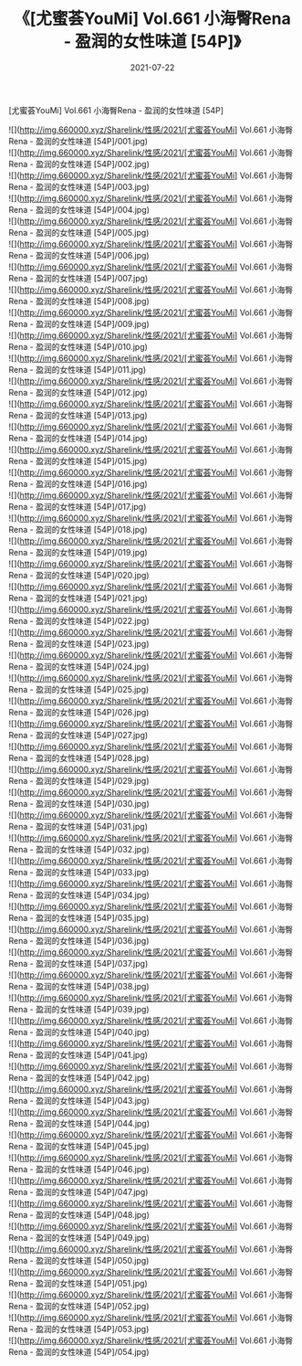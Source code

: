 ﻿---
layout: post
title:  《[尤蜜荟YouMi] Vol.661 小海臀Rena - 盈润的女性味道 [54P]》
date:   2021-07-22
img: http://img.660000.xyz/Sharelink/性感/2021/[尤蜜荟YouMi] Vol.661 小海臀Rena - 盈润的女性味道 [54P]/000.jpg
categories: [美女, 清纯, 唯美]
---

[尤蜜荟YouMi] Vol.661 小海臀Rena - 盈润的女性味道 [54P]

  ![](http://img.660000.xyz/Sharelink/性感/2021/[尤蜜荟YouMi] Vol.661 小海臀Rena - 盈润的女性味道 [54P]/001.jpg) <br> ![](http://img.660000.xyz/Sharelink/性感/2021/[尤蜜荟YouMi] Vol.661 小海臀Rena - 盈润的女性味道 [54P]/002.jpg) <br> ![](http://img.660000.xyz/Sharelink/性感/2021/[尤蜜荟YouMi] Vol.661 小海臀Rena - 盈润的女性味道 [54P]/003.jpg) <br> ![](http://img.660000.xyz/Sharelink/性感/2021/[尤蜜荟YouMi] Vol.661 小海臀Rena - 盈润的女性味道 [54P]/004.jpg) <br> ![](http://img.660000.xyz/Sharelink/性感/2021/[尤蜜荟YouMi] Vol.661 小海臀Rena - 盈润的女性味道 [54P]/005.jpg) <br> ![](http://img.660000.xyz/Sharelink/性感/2021/[尤蜜荟YouMi] Vol.661 小海臀Rena - 盈润的女性味道 [54P]/006.jpg) <br> ![](http://img.660000.xyz/Sharelink/性感/2021/[尤蜜荟YouMi] Vol.661 小海臀Rena - 盈润的女性味道 [54P]/007.jpg) <br> ![](http://img.660000.xyz/Sharelink/性感/2021/[尤蜜荟YouMi] Vol.661 小海臀Rena - 盈润的女性味道 [54P]/008.jpg) <br> ![](http://img.660000.xyz/Sharelink/性感/2021/[尤蜜荟YouMi] Vol.661 小海臀Rena - 盈润的女性味道 [54P]/009.jpg) <br> ![](http://img.660000.xyz/Sharelink/性感/2021/[尤蜜荟YouMi] Vol.661 小海臀Rena - 盈润的女性味道 [54P]/010.jpg) <br> ![](http://img.660000.xyz/Sharelink/性感/2021/[尤蜜荟YouMi] Vol.661 小海臀Rena - 盈润的女性味道 [54P]/011.jpg) <br> ![](http://img.660000.xyz/Sharelink/性感/2021/[尤蜜荟YouMi] Vol.661 小海臀Rena - 盈润的女性味道 [54P]/012.jpg) <br> ![](http://img.660000.xyz/Sharelink/性感/2021/[尤蜜荟YouMi] Vol.661 小海臀Rena - 盈润的女性味道 [54P]/013.jpg) <br> ![](http://img.660000.xyz/Sharelink/性感/2021/[尤蜜荟YouMi] Vol.661 小海臀Rena - 盈润的女性味道 [54P]/014.jpg) <br> ![](http://img.660000.xyz/Sharelink/性感/2021/[尤蜜荟YouMi] Vol.661 小海臀Rena - 盈润的女性味道 [54P]/015.jpg) <br> ![](http://img.660000.xyz/Sharelink/性感/2021/[尤蜜荟YouMi] Vol.661 小海臀Rena - 盈润的女性味道 [54P]/016.jpg) <br> ![](http://img.660000.xyz/Sharelink/性感/2021/[尤蜜荟YouMi] Vol.661 小海臀Rena - 盈润的女性味道 [54P]/017.jpg) <br> ![](http://img.660000.xyz/Sharelink/性感/2021/[尤蜜荟YouMi] Vol.661 小海臀Rena - 盈润的女性味道 [54P]/018.jpg) <br> ![](http://img.660000.xyz/Sharelink/性感/2021/[尤蜜荟YouMi] Vol.661 小海臀Rena - 盈润的女性味道 [54P]/019.jpg) <br> ![](http://img.660000.xyz/Sharelink/性感/2021/[尤蜜荟YouMi] Vol.661 小海臀Rena - 盈润的女性味道 [54P]/020.jpg) <br> ![](http://img.660000.xyz/Sharelink/性感/2021/[尤蜜荟YouMi] Vol.661 小海臀Rena - 盈润的女性味道 [54P]/021.jpg) <br> ![](http://img.660000.xyz/Sharelink/性感/2021/[尤蜜荟YouMi] Vol.661 小海臀Rena - 盈润的女性味道 [54P]/022.jpg) <br> ![](http://img.660000.xyz/Sharelink/性感/2021/[尤蜜荟YouMi] Vol.661 小海臀Rena - 盈润的女性味道 [54P]/023.jpg) <br> ![](http://img.660000.xyz/Sharelink/性感/2021/[尤蜜荟YouMi] Vol.661 小海臀Rena - 盈润的女性味道 [54P]/024.jpg) <br> ![](http://img.660000.xyz/Sharelink/性感/2021/[尤蜜荟YouMi] Vol.661 小海臀Rena - 盈润的女性味道 [54P]/025.jpg) <br> ![](http://img.660000.xyz/Sharelink/性感/2021/[尤蜜荟YouMi] Vol.661 小海臀Rena - 盈润的女性味道 [54P]/026.jpg) <br> ![](http://img.660000.xyz/Sharelink/性感/2021/[尤蜜荟YouMi] Vol.661 小海臀Rena - 盈润的女性味道 [54P]/027.jpg) <br> ![](http://img.660000.xyz/Sharelink/性感/2021/[尤蜜荟YouMi] Vol.661 小海臀Rena - 盈润的女性味道 [54P]/028.jpg) <br> ![](http://img.660000.xyz/Sharelink/性感/2021/[尤蜜荟YouMi] Vol.661 小海臀Rena - 盈润的女性味道 [54P]/029.jpg) <br> ![](http://img.660000.xyz/Sharelink/性感/2021/[尤蜜荟YouMi] Vol.661 小海臀Rena - 盈润的女性味道 [54P]/030.jpg) <br> ![](http://img.660000.xyz/Sharelink/性感/2021/[尤蜜荟YouMi] Vol.661 小海臀Rena - 盈润的女性味道 [54P]/031.jpg) <br> ![](http://img.660000.xyz/Sharelink/性感/2021/[尤蜜荟YouMi] Vol.661 小海臀Rena - 盈润的女性味道 [54P]/032.jpg) <br> ![](http://img.660000.xyz/Sharelink/性感/2021/[尤蜜荟YouMi] Vol.661 小海臀Rena - 盈润的女性味道 [54P]/033.jpg) <br> ![](http://img.660000.xyz/Sharelink/性感/2021/[尤蜜荟YouMi] Vol.661 小海臀Rena - 盈润的女性味道 [54P]/034.jpg) <br> ![](http://img.660000.xyz/Sharelink/性感/2021/[尤蜜荟YouMi] Vol.661 小海臀Rena - 盈润的女性味道 [54P]/035.jpg) <br> ![](http://img.660000.xyz/Sharelink/性感/2021/[尤蜜荟YouMi] Vol.661 小海臀Rena - 盈润的女性味道 [54P]/036.jpg) <br> ![](http://img.660000.xyz/Sharelink/性感/2021/[尤蜜荟YouMi] Vol.661 小海臀Rena - 盈润的女性味道 [54P]/037.jpg) <br> ![](http://img.660000.xyz/Sharelink/性感/2021/[尤蜜荟YouMi] Vol.661 小海臀Rena - 盈润的女性味道 [54P]/038.jpg) <br> ![](http://img.660000.xyz/Sharelink/性感/2021/[尤蜜荟YouMi] Vol.661 小海臀Rena - 盈润的女性味道 [54P]/039.jpg) <br> ![](http://img.660000.xyz/Sharelink/性感/2021/[尤蜜荟YouMi] Vol.661 小海臀Rena - 盈润的女性味道 [54P]/040.jpg) <br> ![](http://img.660000.xyz/Sharelink/性感/2021/[尤蜜荟YouMi] Vol.661 小海臀Rena - 盈润的女性味道 [54P]/041.jpg) <br> ![](http://img.660000.xyz/Sharelink/性感/2021/[尤蜜荟YouMi] Vol.661 小海臀Rena - 盈润的女性味道 [54P]/042.jpg) <br> ![](http://img.660000.xyz/Sharelink/性感/2021/[尤蜜荟YouMi] Vol.661 小海臀Rena - 盈润的女性味道 [54P]/043.jpg) <br> ![](http://img.660000.xyz/Sharelink/性感/2021/[尤蜜荟YouMi] Vol.661 小海臀Rena - 盈润的女性味道 [54P]/044.jpg) <br> ![](http://img.660000.xyz/Sharelink/性感/2021/[尤蜜荟YouMi] Vol.661 小海臀Rena - 盈润的女性味道 [54P]/045.jpg) <br> ![](http://img.660000.xyz/Sharelink/性感/2021/[尤蜜荟YouMi] Vol.661 小海臀Rena - 盈润的女性味道 [54P]/046.jpg) <br> ![](http://img.660000.xyz/Sharelink/性感/2021/[尤蜜荟YouMi] Vol.661 小海臀Rena - 盈润的女性味道 [54P]/047.jpg) <br> ![](http://img.660000.xyz/Sharelink/性感/2021/[尤蜜荟YouMi] Vol.661 小海臀Rena - 盈润的女性味道 [54P]/048.jpg) <br> ![](http://img.660000.xyz/Sharelink/性感/2021/[尤蜜荟YouMi] Vol.661 小海臀Rena - 盈润的女性味道 [54P]/049.jpg) <br> ![](http://img.660000.xyz/Sharelink/性感/2021/[尤蜜荟YouMi] Vol.661 小海臀Rena - 盈润的女性味道 [54P]/050.jpg) <br> ![](http://img.660000.xyz/Sharelink/性感/2021/[尤蜜荟YouMi] Vol.661 小海臀Rena - 盈润的女性味道 [54P]/051.jpg) <br> ![](http://img.660000.xyz/Sharelink/性感/2021/[尤蜜荟YouMi] Vol.661 小海臀Rena - 盈润的女性味道 [54P]/052.jpg) <br> ![](http://img.660000.xyz/Sharelink/性感/2021/[尤蜜荟YouMi] Vol.661 小海臀Rena - 盈润的女性味道 [54P]/053.jpg) <br> ![](http://img.660000.xyz/Sharelink/性感/2021/[尤蜜荟YouMi] Vol.661 小海臀Rena - 盈润的女性味道 [54P]/054.jpg) <br>